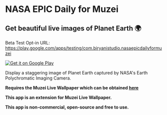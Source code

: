 # NASA EPIC Daily for Muzei

## Get beautiful live images of Planet Earth 🌍

Beta Test Opt-in URL: https://play.google.com/apps/testing/com.biryanistudio.nasaepicdailyformuzei

<a href='https://play.google.com/store/apps/details?id=com.biryanistudio.nasaepicdailyformuzei&pcampaignid=MKT-Other-global-all-co-prtnr-py-PartBadge-Mar2515-1'><img alt='Get it on Google Play' src='https://play.google.com/intl/en_us/badges/images/generic/en_badge_web_generic.png'/></a>

Display a staggering image of Planet Earth captured by NASA's Earth Polychromatic Imaging Camera.

<b>Requires the Muzei Live Wallpaper which can be obtained <a href="http://get.muzei.co">here</a>

This app is an extension for Muzei Live Wallpaper.

This app is non-commercial, open-source and free to use.
